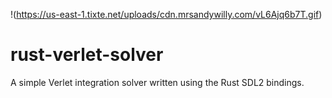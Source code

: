 !(https://us-east-1.tixte.net/uploads/cdn.mrsandywilly.com/vL6Ajq6b7T.gif)
# rust-verlet-solver
A simple Verlet integration solver written using the Rust SDL2 bindings.
